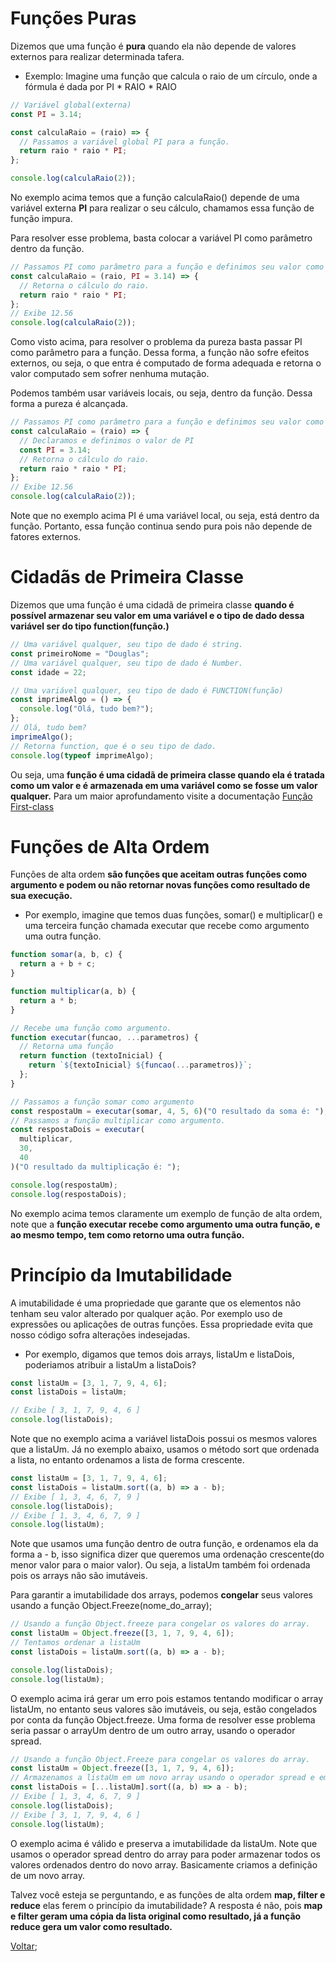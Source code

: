 # Funções Puras

Dizemos que uma função é **pura** quando ela não depende de valores externos para realizar determinada tafera.

- Exemplo: Imagine uma função que calcula o raio de um círculo, onde a fórmula é dada por PI \* RAIO \* RAIO

```js
// Variável global(externa)
const PI = 3.14;

const calculaRaio = (raio) => {
  // Passamos a variável global PI para a função.
  return raio * raio * PI;
};

console.log(calculaRaio(2));
```

No exemplo acima temos que a função calculaRaio() depende de uma variável externa **PI** para realizar o seu cálculo, chamamos essa função de função impura.

Para resolver esse problema, basta colocar a variável PI como parâmetro dentro da função.

```js
// Passamos PI como parâmetro para a função e definimos seu valor como sendo 3.14
const calculaRaio = (raio, PI = 3.14) => {
  // Retorna o cálculo do raio.
  return raio * raio * PI;
};
// Exibe 12.56
console.log(calculaRaio(2));
```

Como visto acima, para resolver o problema da pureza basta passar PI como parâmetro para a função. Dessa forma, a função não sofre efeitos externos, ou seja, o que entra é computado de forma adequada e retorna o valor computado sem sofrer nenhuma mutação.

Podemos também usar variáveis locais, ou seja, dentro da função. Dessa forma a pureza é alcançada.

```js
// Passamos PI como parâmetro para a função e definimos seu valor como sendo 3.14
const calculaRaio = (raio) => {
  // Declaramos e definimos o valor de PI
  const PI = 3.14;
  // Retorna o cálculo do raio.
  return raio * raio * PI;
};
// Exibe 12.56
console.log(calculaRaio(2));
```

Note que no exemplo acima PI é uma variável local, ou seja, está dentro da função. Portanto, essa função continua sendo pura pois não depende de fatores externos.

# Cidadãs de Primeira Classe

Dizemos que uma função é uma cidadã de primeira classe **quando é possível armazenar seu valor em uma variável e o tipo de dado dessa variável ser do tipo function(função.)**

```js
// Uma variável qualquer, seu tipo de dado é string.
const primeiroNome = "Douglas";
// Uma variável qualquer, seu tipo de dado é Number.
const idade = 22;

// Uma variável qualquer, seu tipo de dado é FUNCTION(função)
const imprimeAlgo = () => {
  console.log("Olá, tudo bem?");
};
// Olá, tudo bem?
imprimeAlgo();
// Retorna function, que é o seu tipo de dado.
console.log(typeof imprimeAlgo);
```

Ou seja, uma **função é uma cidadã de primeira classe quando ela é tratada como um valor e é armazenada em uma variável como se fosse um valor qualquer.** Para um maior aprofundamento visite a documentação [Função First-class
](https://developer.mozilla.org/pt-BR/docs/Glossary/First-class_Function)

# Funções de Alta Ordem

Funções de alta ordem **são funções que aceitam outras funções como argumento e podem ou não retornar novas funções como resultado de sua execução.**

- Por exemplo, imagine que temos duas funções, somar() e multiplicar() e uma terceira função chamada executar que recebe como argumento uma outra função.

```js
function somar(a, b, c) {
  return a + b + c;
}

function multiplicar(a, b) {
  return a * b;
}

// Recebe uma função como argumento.
function executar(funcao, ...parametros) {
  // Retorna uma função
  return function (textoInicial) {
    return `${textoInicial} ${funcao(...parametros)}`;
  };
}

// Passamos a função somar como argumento
const respostaUm = executar(somar, 4, 5, 6)("O resultado da soma é: ");
// Passamos a função multiplicar como argumento.
const respostaDois = executar(
  multiplicar,
  30,
  40
)("O resultado da multiplicação é: ");

console.log(respostaUm);
console.log(respostaDois);
```

No exemplo acima temos claramente um exemplo de função de alta ordem, note que a **função executar recebe como argumento uma outra função, e ao mesmo tempo, tem como retorno uma outra função.**

# Princípio da Imutabilidade

A imutabilidade é uma propriedade que garante que os elementos não tenham seu valor alterado por qualquer ação. Por exemplo uso de expressões ou aplicações de outras funções. Essa propriedade evita que nosso código sofra alterações indesejadas.

- Por exemplo, digamos que temos dois arrays, listaUm e listaDois, poderiamos atribuir a listaUm a listaDois?

```js
const listaUm = [3, 1, 7, 9, 4, 6];
const listaDois = listaUm;

// Exibe [ 3, 1, 7, 9, 4, 6 ]
console.log(listaDois);
```

Note que no exemplo acima a variável listaDois possui os mesmos valores que a listaUm. Já no exemplo abaixo, usamos o método sort que ordenada a lista, no entanto ordenamos a lista de forma crescente.

```js
const listaUm = [3, 1, 7, 9, 4, 6];
const listaDois = listaUm.sort((a, b) => a - b);
// Exibe [ 1, 3, 4, 6, 7, 9 ]
console.log(listaDois);
// Exibe [ 1, 3, 4, 6, 7, 9 ]
console.log(listaUm);
```

Note que usamos uma função dentro de outra função, e ordenamos ela da forma a - b, isso significa dizer que queremos uma ordenação crescente(do menor valor para o maior valor). Ou seja, a listaUm também foi ordenada pois os arrays não são imutáveis.

Para garantir a imutabilidade dos arrays, podemos **congelar** seus valores usando a função Object.Freeze(nome_do_array);

```js
// Usando a função Object.freeze para congelar os valores do array.
const listaUm = Object.freeze([3, 1, 7, 9, 4, 6]);
// Tentamos ordenar a listaUm
const listaDois = listaUm.sort((a, b) => a - b);

console.log(listaDois);
console.log(listaUm);
```

O exemplo acima irá gerar um erro pois estamos tentando modificar o array listaUm, no entanto seus valores são imutáveis, ou seja, estão congelados por conta da função Object.freeze. Uma forma de resolver esse problema seria passar o arrayUm dentro de um outro array, usando o operador spread.

```js
// Usando a função Object.Freeze para congelar os valores do array.
const listaUm = Object.freeze([3, 1, 7, 9, 4, 6]);
// Armazenamos a listaUm em um novo array usando o operador spread e em seguida ordenamos.
const listaDois = [...listaUm].sort((a, b) => a - b);
// Exibe [ 1, 3, 4, 6, 7, 9 ]
console.log(listaDois);
// Exibe [ 3, 1, 7, 9, 4, 6 ]
console.log(listaUm);
```

O exemplo acima é válido e preserva a imutabilidade da listaUm. Note que usamos o operador spread dentro do array para poder armazenar todos os valores ordenados dentro do novo array. Basicamente criamos a definição de um novo array.

Talvez você esteja se perguntando, e as funções de alta ordem **map, filter e reduce** elas ferem o princípio da imutabilidade? A resposta é não, pois **map e filter geram uma cópia da lista original como resultado, já a função reduce gera um valor como resultado.**

[Voltar](README.md);
